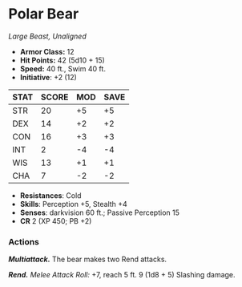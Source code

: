 # Polar Bear

*Large Beast, Unaligned*

- **Armor Class:** 12
- **Hit Points:** 42 (5d10 + 15)
- **Speed:** 40 ft., Swim 40 ft.
- **Initiative**: +2 (12)

|STAT|SCORE|MOD|SAVE|
| --- | --- | --- | ---- |
| STR | 20 | +5 | +5 |
| DEX | 14 | +2 | +2 |
| CON | 16 | +3 | +3 |
| INT | 2 | -4 | -4 |
| WIS | 13 | +1 | +1 |
| CHA | 7 | -2 | -2 |

- **Resistances**: Cold
- **Skills**: Perception +5, Stealth +4
- **Senses**: darkvision 60 ft.; Passive Perception 15
- **CR** 2 (XP 450; PB +2)

### Actions

***Multiattack.*** The bear makes two Rend attacks.

***Rend.*** *Melee Attack Roll:* +7, reach 5 ft. 9 (1d8 + 5) Slashing damage.
